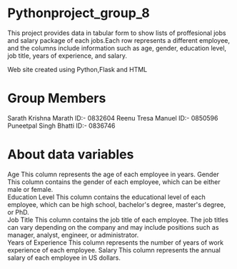 # Pythonproject_group_8

This project provides data in tabular form to show lists of proffesional jobs and salary package of each jobs.Each row represents a different employee, and the columns include information such as age, gender, education level, job title, years of experience, and salary.

Web site created using Python,Flask and HTML
# Group Members

Sarath Krishna Marath 
ID:- 0832604
Reenu Tresa Manuel
ID:- 0850596
Puneetpal Singh Bhatti
ID:- 0836746
# About data variables

Age	This column represents the age of each employee in years.
Gender	This column contains the gender of each employee, which can be either male or female.	
Education Level	This column contains the educational level of each employee, which can be high school, bachelor's degree, master's degree, or PhD.	
Job Title	This column contains the job title of each employee. The job titles can vary depending on the company and may include positions such as manager, analyst, engineer, or administrator.	
Years of Experience	This column represents the number of years of work experience of each employee.	
Salary	This column represents the annual salary of each employee in US dollars.
